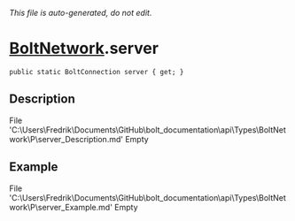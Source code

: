 *This file is auto-generated, do not edit.*

# [BoltNetwork](Types/BoltNetwork.md).server
`public static BoltConnection server { get; }`
## Description
File 'C:\Users\Fredrik\Documents\GitHub\bolt_documentation\api\Types\BoltNetwork\P\server_Description.md' Empty
## Example
File 'C:\Users\Fredrik\Documents\GitHub\bolt_documentation\api\Types\BoltNetwork\P\server_Example.md' Empty
